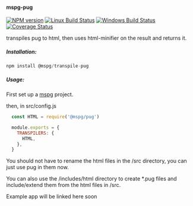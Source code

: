 #### mspg-pug

[![NPM version][npm-image]][npm-url]
[![Linux Build Status][travis-image]][travis-url]
[![Windows Build Status][appveyor-image]][appveyor-url]
[![Coverage Status][coveralls-image]][coveralls-url]

transpiles pug to html,
then uses html-minifier on the result and returns it.

##### Installation:
```javascript
npm install @mspg/transpile-pug
```

##### Usage:
First set up a [mspg](https://github.com/mspg/core) project.

then, in src/config.js
```javascript
  const HTML = require('@mspg/pug')

  module.exports = {
    TRANSPILERS: {
      HTML,
    },
  }
```

You should not have to rename the html files in the /src directory,
you can just use pug in them now.

You can also use the /includes/html directory to create *.pug files and include/extend them from the html files in /src.

Example app will be linked here soon

[npm-image]: https://img.shields.io/npm/v/@mspg/transpile-pug.svg
[npm-url]: https://www.npmjs.com/package/@mspg/transpile-pug
[travis-image]: https://travis-ci.org/mspg/transpile-pug.svg?branch=master
[travis-url]: https://travis-ci.org/mspg/transpile-pug
[appveyor-image]: https://ci.appveyor.com/api/projects/status/0cropq4gauy9lqf3?svg=true
[appveyor-url]: https://ci.appveyor.com/project/jaeh/transpile-pug/branch/master
[coveralls-image]: https://coveralls.io/repos/github/mspg/transpile-pug/badge.svg
[coveralls-url]: https://coveralls.io/github/mspg/transpile-pug
